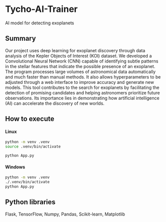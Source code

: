 # Tycho-AI-Trainer
AI model for detecting exoplanets

## Summary
Our project uses deep learning for exoplanet discovery through data analysis of the Kepler Objects of Interest (KOI) dataset. We developed a Convolutional Neural Network (CNN) capable of identifying subtle patterns in the stellar features that indicate the possible presence of an exoplanet. The program processes large volumes of astronomical data automatically and much faster than manual methods. It also allows hyperparameters to be adjusted through a web interface to improve accuracy and generate new models. This tool contributes to the search for exoplanets by facilitating the detection of promising candidates and helping astronomers prioritize future observations. Its importance lies in demonstrating how artificial intelligence (AI) can accelerate the discovery of new worlds.

## How to execute
#### Linux
```bash
python -m venv .venv
source .venv/bin/activate

python App.py
```
#### Windows
```bash
python -m venv .venv
./.venv/bin/activate
python App.py
```

## Python libraries 
Flask, TensorFlow, Numpy, Pandas, Scikit-learn, Matplotlib
